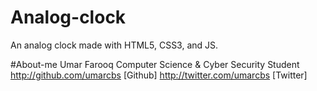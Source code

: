 # Analog-clock
An analog clock made with HTML5, CSS3, and JS.


#About-me
Umar Farooq
Computer Science & Cyber Security Student
http://github.com/umarcbs [Github]
http://twitter.com/umarcbs [Twitter]
